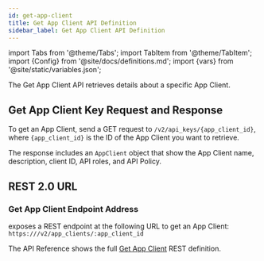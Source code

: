 ```yaml
---
id: get-app-client
title: Get App Client API Definition
sidebar_label: Get App Client API Definition
---
```


import Tabs from '@theme/Tabs';
import TabItem from '@theme/TabItem';
import {Config} from '@site/docs/definitions.md';
import {vars} from '@site/static/variables.json';

The Get App Client API retrieves details about a specific App Client.

## Get App Client Key Request and Response

To get an App Client, send a GET request to `/v2/api_keys/{app_client_id}`, where
`{app_client_id}` is the ID of the App Client you want to retrieve.

The response includes an `AppClient` object that show the App Client name,
description, client ID, API roles, and API Policy.

## REST 2.0 URL

### Get App Client Endpoint Address

<Config v="names.product"/> exposes a REST endpoint at the following URL
to get an App Client:
<code>https://<Config v="domains.rest.indexing"/>/v2/app_clients/:app_client_id</code>

The API Reference shows the full [Get App Client](/docs/rest-api/get-app-client) REST definition.
